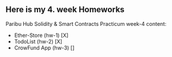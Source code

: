 ## Here is my 4. week Homeworks

Paribu Hub Solidity & Smart Contracts Practicum week-4 content:
 - Ether-Store (hw-1) [X]
 - TodoList (hw-2)  [X]
 - CrowFund App (hw-3) []


